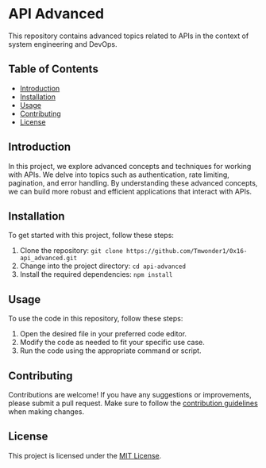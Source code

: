# API Advanced

This repository contains advanced topics related to APIs in the context of system engineering and DevOps.

## Table of Contents
- [Introduction](#introduction)
- [Installation](#installation)
- [Usage](#usage)
- [Contributing](#contributing)
- [License](#license)

## Introduction
In this project, we explore advanced concepts and techniques for working with APIs. We delve into topics such as authentication, rate limiting, pagination, and error handling. By understanding these advanced concepts, we can build more robust and efficient applications that interact with APIs.

## Installation
To get started with this project, follow these steps:

1. Clone the repository: `git clone https://github.com/Tmwonder1/0x16-api_advanced.git`
2. Change into the project directory: `cd api-advanced`
3. Install the required dependencies: `npm install`

## Usage
To use the code in this repository, follow these steps:

1. Open the desired file in your preferred code editor.
2. Modify the code as needed to fit your specific use case.
3. Run the code using the appropriate command or script.

## Contributing
Contributions are welcome! If you have any suggestions or improvements, please submit a pull request. Make sure to follow the [contribution guidelines](CONTRIBUTING.md) when making changes.

## License
This project is licensed under the [MIT License](LICENSE).
